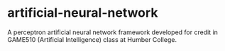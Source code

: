 artificial-neural-network
=========================

A perceptron artificial neural network framework developed for credit in GAME510 (Artificial Intelligence) class at Humber College.
